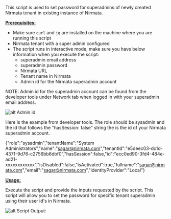This script is used to set password for superadmins of newly created Nirmata tenant in existing instance of Nirmata.

<ins>**Prerequisites:**</ins>

- Make sure `curl` and `jq` are installed on the machine where you are running this script
- Nirmata tenant with a super admin configured
- The script runs in interactive mode, make sure you have below information when you execute the script:
  - superadmin email address
  - superadmin password
  - Nirmata URL
  - Tenant name in Nirmata
  - Admin id for the Nirmata superadmin account

NOTE: Admin id for the superadmin account can be found from the developer tools under Network tab when logged in with your superadmin email address. 

![alt Admin id](https://github.com/nirmata/nirmata-scripts/blob/main/setpass/setpass.PNG)

Here is the example from developer tools. The role should be sysadmin and the id that follows the "hasSession: false" string the is the id of your Nirmata superadmin account. 

{"role":"sysadmin","tenantName":"System Administrators","name":"sagar@nirmata.com","tenantId":"e5deec03-dc1d-4371-9d76-c2756bb6dbf0","hasSession":false,"id":"ecc0ed90-3fd4-484e-ad21-xxxxxxxxxxxx","isDisabled":false,"isActivated":true,"fullname":"sagar@nirmata.com","email":"sagar@nirmata.com","identityProvider":"Local"}

<ins>**Usage:**</ins>

Execute the script and provide the inputs requested by the script. This script will allow you to set the password for specific tenant superadmin using their user id's in Nirmata. 

![alt Script Output:](https://github.com/nirmata/nirmata-scripts/blob/main/setpass/setpassoutput.PNG)
